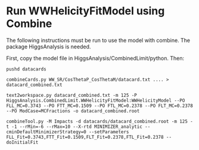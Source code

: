 # Run WWHelicityFitModel using Combine

The following instructions must be run to use the model with combine. The package HiggsAnalysis is needed.

First, copy the model file in HiggsAnalysis/CombinedLimit/python. Then:

```
pushd datacards

combineCards.py WW_SR/CosThetaP_CosThetaM/datacard.txt .... > datacard_combined.txt

text2workspace.py datacard_combined.txt -m 125 -P HiggsAnalysis.CombinedLimit.WWHelicityFitModel:WWHelicityModel --PO FLL_MC=0.3743 --PO FTT_MC=0.1509 --PO FTL_MC=0.2378 --PO FLT_MC=0.2378 --PO ModCase=MCFractions -o datacard_combined.root

combineTool.py -M Impacts -d datacards/datacard_combined.root -m 125 -t -1 --rMin=-6 --rMax=10 --X-rtd MINIMIZER_analytic --cminDefaultMinimizerStrategy=0 --setParameters FLL_Fit=0.3743,FTT_Fit=0.1509,FLT_Fit=0.2378,FTL_Fit=0.2378 --doInitialFit
```



